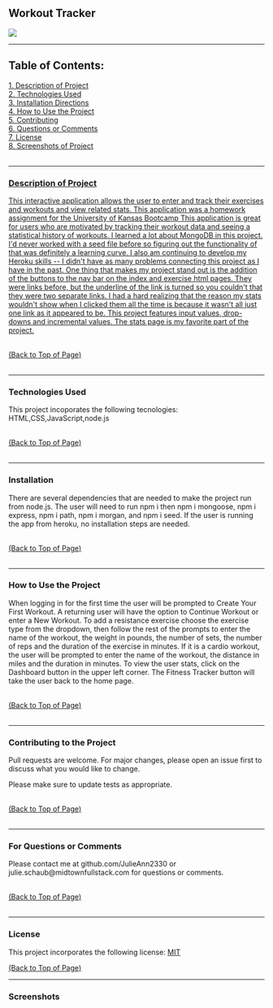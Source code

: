 
 <!DOCTYPE html>
<html lang="en">
<head>
    <meta charset="UTF-8">
    <meta name="viewport" content="width=device-width, initial-scale=1.0">
    <link rel="stylesheet" href="style.css">
    <title>Good README Generator</title>
</head>
<body>
<div id = "top">

<h2>Workout Tracker</h2> <a href="#license"><img src= "https://img.shields.io/badge/License-MIT-blue.svg"></a><br>

<hr color= "slateblue" noshade>

<h2>Table of Contents:</h2>
<a href="#description" class="contents">1. Description of Project</><br>
<a href="#technology" class="contents">2. Technologies Used</a><br>
<a href="#installation" class="contents">3. Installation Directions</a><br>
<a href="#use" class="contents">4. How to Use the Project</a><br>
<a href="#contributors" class="contents">5. Contributing</a><br> 
<a href="#questions" class="contents">6. Questions or Comments</a><br>
<a href="#license" class="contents">7. License</a><br>
<a href="#screenshot" class="contents">8. Screenshots of Project</><br>
<br>

<hr color= "slateblue" noshade>

<h3 id='description'>Description of Project</h3>
<p>This interactive application allows the user to enter and track their exercises and workouts and view related stats. This application was a homework assignment for the University of Kansas Bootcamp This application is great for users who are motivated by tracking their workout data and seeing a statistical history of workouts. I learned a lot about MongoDB in this project. I'd never worked with a seed file before so figuring out the functionality of that was definitely a learning curve. I also am continuing to develop my Heroku skills -- I didn't have as many problems connecting this project as I have in the past. One thing that makes my project stand out is the addition of the buttons to the nav bar on the index and exercise html pages. They were links before, but the underline of the link is turned so you couldn't that they were two separate links. I had a hard realizing that the reason my stats wouldn't show when I clicked them all the time is because it wasn't all just one link as it appeared to be. This project features input values, drop-downs and incremental values. The stats page is my favorite part of the project.</p><br>
<a href="#top" id="start">(Back to Top of Page)</a><br>
<br>
<hr color= "slateblue" noshade>

<h3 id='techology'>Technologies Used</h3>
<p>This project incoporates the following tecnologies:<br>
HTML,CSS,JavaScript,node.js</p><br>
<a href="#top" id="start">(Back to Top of Page)</a><br>
<br>
<hr color= "slateblue" noshade>

<h3 id='installation'>Installation</h3>
<p>There are several dependencies that are needed to make the project run from node.js. The user will need to run npm i then npm i mongoose, npm i express, npm i path, npm i morgan, and npm i seed. If the user is running the app from heroku, no installation steps are needed.</p><br>
<a href="#top" id="start">(Back to Top of Page)</a><br>
<br>
<hr color= "slateblue" noshade>

<h3 id='use'>How to Use the Project</h3>
<p>When logging in for the first time the user will be prompted to Create Your First Workout. A returning user will have the option to Continue Workout or enter a New Workout. To add a resistance exercise choose the exercise type from the dropdown, then follow the rest of the prompts to enter the name of the workout,  the weight in pounds, the number of sets, the number of reps and the duration of the exercise in minutes. If it is a cardio workout, the user will be prompted to enter the name of the workout, the distance in miles and the duration in minutes. To view the user stats, click on the Dashboard button in the upper left corner. The Fitness Tracker button will take the user back to the home page.</p><br>
<a href="#top" id="start">(Back to Top of Page)</a><br>
<br>
<hr color= "slateblue" noshade>

<h3 id='contributors'>Contributing to the Project</h3>
<p>Pull requests are welcome. For major changes, please open an issue first to discuss what you would like to change.

Please make sure to update tests as appropriate.</p><br>
<a href="#top" id="start">(Back to Top of Page)</a><br>
<br>
<hr color= "slateblue" noshade>

<h3 id='questions'>For Questions or Comments</h3>
<p>Please contact me at github.com/JulieAnn2330 or julie.schaub@midtownfullstack.com for questions or comments.</p><br>
<a href="#top" id="start">(Back to Top of Page)</a><br>
<br>
<hr color= "slateblue" noshade>

<h3 id='license'>License</h3>
<p>This project incorporates the following license: <a href="https://opensource.org/licenses/MIT">MIT</a></p>
<a href="#top" id="start">(Back to Top of Page)</a><br>

<hr color= "slateblue" noshade>

<h3 id='screenshot'>Screenshots</h3>
    
</body>
</html> 
